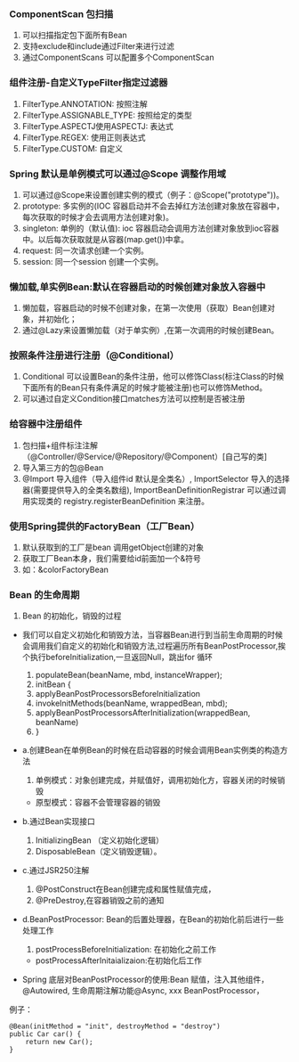### ComponentScan 包扫描
1. 可以扫描指定包下面所有Bean
2. 支持exclude和include通过Filter来进行过滤
3. 通过ComponentScans 可以配置多个ComponentScan

### 组件注册-自定义TypeFilter指定过滤器
1. FilterType.ANNOTATION: 按照注解
2. FilterType.ASSIGNABLE_TYPE: 按照给定的类型
3. FilterType.ASPECTJ使用ASPECTJ: 表达式
4. FilterType.REGEX: 使用正则表达式
5. FilterType.CUSTOM: 自定义

### Spring 默认是单例模式可以通过@Scope 调整作用域
1. 可以通过@Scope来设置创建实例的模式（例子：@Scope("prototype"))。
2. prototype: 多实例的(IOC 容器启动并不会去掉红方法创建对象放在容器中，
每次获取的时候才会去调用方法创建对象)。
3. singleton: 单例的（默认值): ioc 容器启动会调用方法创建对象放到ioc容器中。以后每次获取就是从容器(map.get())中拿。
4. request: 同一次请求创建一个实例。
5. session: 同一个session 创建一个实例。

### 懒加载,单实例Bean:默认在容器启动的时候创建对象放入容器中
1. 懒加载，容器启动的时候不创建对象，在第一次使用（获取）Bean创建对象，并初始化；
2. 通过@Lazy来设置懒加载（对于单实例）,在第一次调用的时候创建Bean。
  
### 按照条件注册进行注册（@Conditional）
1. Conditional 可以设置Bean的条件注册，他可以修饰Class(标注Class的时候下面所有的Bean只有条件满足的时候才能被注册)也可以修饰Method。
2. 可以通过自定义Condition接口matches方法可以控制是否被注册
 
### 给容器中注册组件
1. 包扫描+组件标注注解（@Controller/@Service/@Repository/@Component）[自己写的类]
2. 导入第三方的包@Bean
3. @Import 导入组件（导入组件id 默认是全类名）, ImportSelector 导入的选择器(需要提供导入的全类名数组), ImportBeanDefinitionRegistrar 可以通过调用实现类的 registry.registerBeanDefinition 来注册。

### 使用Spring提供的FactoryBean（工厂Bean）
1. 默认获取到的工厂是bean 调用getObject创建的对象
2. 获取工厂Bean本身，我们需要给id前面加一个&符号
3. 如：&colorFactoryBean

### Bean 的生命周期
1. Bean 的初始化，销毁的过程
* 我们可以自定义初始化和销毁方法，当容器Bean进行到当前生命周期的时候会调用我们自定义的初始化和销毁方法,过程遍历所有BeanPostProcessor,挨个执行beforeInitialization,一旦返回Null，跳出for 循环
  1. populateBean(beanName, mbd, instanceWrapper);
  2. initBean {
  3. applyBeanPostProcessorsBeforeInitialization
  4. invokeInitMethods(beanName, wrappedBean, mbd);
  5. applyBeanPostProcessorsAfterInitialization(wrappedBean, beanName)
  6. }
  
* a.创建Bean在单例Bean的时候在启动容器的时候会调用Bean实例类的构造方法
  1. 单例模式：对象创建完成，并赋值好，调用初始化方，容器关闭的时候销毁
  * 原型模式：容器不会管理容器的销毁 
* b.通过Bean实现接口
  1. InitializingBean （定义初始化逻辑）
  2. DisposableBean（定义销毁逻辑）。
* c.通过JSR250注解
  1. @PostConstruct在Bean创建完成和属性赋值完成，
  2. @PreDestroy,在容器销毁之前的通知
* d.BeanPostProcessor: Bean的后置处理器，在Bean的初始化前后进行一些处理工作
  1. postProcessBeforeInitialization: 在初始化之前工作
  *  postProcessAfterInitaializaion:在初始化后工作
* Spring 底层对BeanPostProcessor的使用:Bean 赋值，注入其他组件，@Autowired, 生命周期注解功能@Async, xxx BeanPostProcessor，

例子：

```
@Bean(initMethod = "init", destroyMethod = "destroy")
public Car car() {
    return new Car();
}
```


